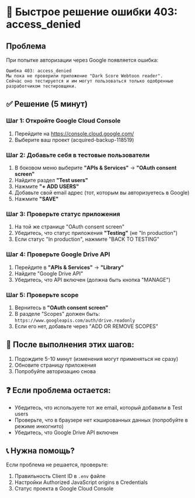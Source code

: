 # 🚨 Быстрое решение ошибки 403: access_denied

## Проблема
При попытке авторизации через Google появляется ошибка:
```
Ошибка 403: access_denied
Мы пока не проверили приложение "Dark Score Webtoon reader". 
Сейчас оно тестируется и им могут пользоваться только одобренные разработчиком тестировщики.
```

## ✅ Решение (5 минут)

### Шаг 1: Откройте Google Cloud Console
1. Перейдите на https://console.cloud.google.com/
2. Выберите ваш проект (acquired-backup-118519)

### Шаг 2: Добавьте себя в тестовые пользователи
1. В боковом меню выберите **"APIs & Services"** → **"OAuth consent screen"**
2. Найдите раздел **"Test users"**
3. Нажмите **"+ ADD USERS"**
4. Добавьте свой email адрес (тот, которым вы авторизуетесь в Google)
5. Нажмите **"SAVE"**

### Шаг 3: Проверьте статус приложения
1. На той же странице "OAuth consent screen"
2. Убедитесь, что статус приложения **"Testing"** (не "In production")
3. Если статус "In production", нажмите "BACK TO TESTING"

### Шаг 4: Проверьте Google Drive API
1. Перейдите в **"APIs & Services"** → **"Library"**
2. Найдите "Google Drive API"
3. Убедитесь, что API включен (должна быть кнопка "MANAGE")

### Шаг 5: Проверьте scope
1. Вернитесь в **"OAuth consent screen"**
2. В разделе "Scopes" должен быть: `https://www.googleapis.com/auth/drive.readonly`
3. Если его нет, добавьте через "ADD OR REMOVE SCOPES"

## 🎯 После выполнения этих шагов:
1. Подождите 5-10 минут (изменения могут применяться не сразу)
2. Обновите страницу приложения
3. Попробуйте авторизацию снова

## ❓ Если проблема остается:
- Убедитесь, что используете тот же email, который добавили в Test users
- Проверьте, что в браузере нет кэшированных данных (попробуйте в режиме инкогнито)
- Убедитесь, что Google Drive API включен

## 📞 Нужна помощь?
Если проблема не решается, проверьте:
1. Правильность Client ID в `.env` файле
2. Настройки Authorized JavaScript origins в Credentials
3. Статус проекта в Google Cloud Console
